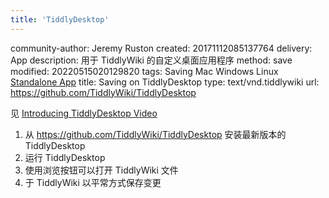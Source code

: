 ```yaml
---
title: 'TiddlyDesktop'
---
```


community-author: Jeremy Ruston
created: 20171112085137764
delivery: App
description: 用于 TiddlyWiki 的自定义桌面应用程序
method: save
modified: 20220515020129820
tags: Saving Mac Windows Linux [Standalone App](#Standalone%20App)
title: Saving on TiddlyDesktop
type: text/vnd.tiddlywiki
url: <https://github.com/TiddlyWiki/TiddlyDesktop>

见 [Introducing TiddlyDesktop Video](#Introducing%20TiddlyDesktop%20Video)

1. 从 <https://github.com/TiddlyWiki/TiddlyDesktop> 安装最新版本的 TiddlyDesktop 
1. 运行 TiddlyDesktop
1. 使用浏览按钮可以打开 TiddlyWiki 文件
1. 于 TiddlyWiki 以平常方式保存变更

